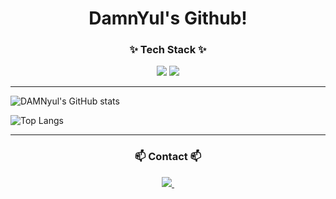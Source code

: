 
<h1 align="center">DamnYul's Github!</h4>

<h3 align="center">✨ Tech Stack ✨</h3>

<div align = "center"> 
<img src="https://img.shields.io/badge/Flutter-20232a.svg?style=for-the-badge&logo=Flutter&logoColor=61DAFB" /> <img src="https://img.shields.io/badge/Dart-20232a.svg?style=for-the-badge&logo=Dart&logoColor=61DAFB" />
</div>

***

<div>
  
![DAMNyul's GitHub stats](https://github-readme-stats.vercel.app/api?username=DAMNyul&show_icons=true&theme=radical)

![Top Langs](https://github-readme-stats.vercel.app/api/top-langs/?username=DAMNyul&layout=compact)

</div>

***

<h3 align="center">📫 Contact 📫</h3>
<div align="center">
  <a href="https://velog.io/@damn_yul8/posts">
    <img src="https://img.shields.io/badge/Velog-1EBC8F?style=for-the-badge&logo=velog&logoColor=white" />&nbsp
  </a>
</div>
